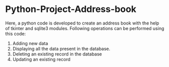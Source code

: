 # Python-Project-Address-book
Here, a python code is developed to create an address book with the help of tkinter and sqlite3 modules. Following operations can be performed using this code:
1. Adding new data
2. Displaying all the data present in the database.
3. Deleting an existing record in the database
4. Updating an existing record
